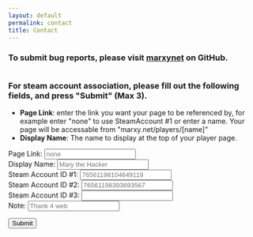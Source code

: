 ```yaml
---
layout: default
permalink: contact
title: Contact
---
```

<div align="left">
<h3>
To submit bug reports, please visit <a href="https://github.com/mecwerks/marxynet/issues">marxynet</a> on GitHub. <br><br>

For steam account association, please fill out the following fields, and press "Submit" (Max 3).
</h3>

<ul>
  <li><strong>Page Link</strong>: enter the link you want your page to be referenced by, for example enter "none" to use SteamAccount #1 or enter a name. Your page will be accessable from "marxy.net/players/[name]"</li>
  <li><strong>Display Name</strong>: The name to display at the top of your player page.</li>
</ul>

<form name="customplayer" netlify>
    <label>Page Link: <input type="text" name="uid"  placeholder="none" required></label><br>
    <label>Display Name: <input type="text" name="name"  placeholder="Mary the Hacker" required></label><br>
    <label>Steam Account ID #1: <input type="text" name="steamidOne" placeholder="76561198104649119" required></label><br>
    <label>Steam Account ID #2: <input type="text" name="steamidTwo" placeholder="76561198393693567" required></label><br>
    <label>Steam Account ID #3: <input type="text" name="steamidThree"></label><br>
    <label>Note: <input type="text" name="note" placeholder="Thank 4 web"></label>
  <p>
    <button type="submit">Submit</button>
  </p>
</form>
</div>
